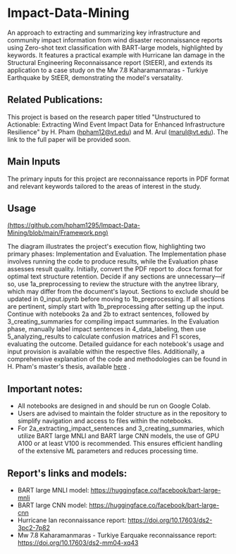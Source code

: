 # Impact-Data-Mining
An approach to extracting and summarizing key infrastructure and community impact information from wind disaster reconnaissance reports using Zero-shot text classification with BART-large models, highlighted by keywords. It features a practical example with Hurricane Ian damage in the Structural Engineering Reconnaissance report (StEER), and extends its application to a case study on the Mw 7.8 Kaharamanmaras - Turkiye Earthquake by StEER, demonstrating the model's versatality.

## Related Publications:
This project is based on the research paper titled "Unstructured to Actionable: Extracting Wind Event Impact Data for Enhanced Infrastructure Resilience" by H. Pham (hpham12@vt.edu) and M. Arul (marul@vt.edu). The link to the full paper will be provided soon.

## Main Inputs
The primary inputs for this project are reconnaissance reports in PDF format and relevant keywords tailored to the areas of interest in the study.

## Usage
[(https://github.com/hpham1295/Impact-Data-Mining/blob/main/Framework.png)](https://github.com/hpham1295/Impact-Data-Mining/blob/main/Framework.png)

The diagram illustrates the project's execution flow, highlighting two primary phases: Implementation and Evaluation. The Implementation phase involves running the code to produce results, while the Evaluation phase assesses result quality. Initially, convert the PDF report to .docx format for optimal text structure retention. Decide if any sections are unnecessary—if so, use 1a_preprocessing to review the structure with the anytree library, which may differ from the document's layout. Sections to exclude should be updated in 0_input.ipynb before moving to 1b_preprocessing. If all sections are pertinent, simply start with 1b_preprocessing after setting up the input. Continue with notebooks 2a and 2b to extract sentences, followed by 3_creating_summaries for compiling impact summaries. In the Evaluation phase, manually label impact sentences in 4_data_labeling, then use 5_analyzing_results to calculate confusion matrices and F1 scores, evaluating the outcome. Detailed guidance for each notebook's usage and input provision is available within the respective files. Additionally, a comprehensive explanation of the code and methodologies can be found in H. Pham's master's thesis, available [here](http://hdl.handle.net/10919/116151)
.

## Important notes:
- All notebooks are designed in and should be run on Google Colab.
- Users are advised to maintain the folder structure as in the repository to  simplify navigation and access to files within the notebooks.
- For 2a_extracting_impact_sentences and 3_creating_summaries, which utilize BART large MNLI and BART large CNN models, the use of GPU A100 or at least V100 is recommended. This ensures efficient handling of the extensive ML parameters and reduces processing time.

## Report's links and models:
- BART large MNLI model: https://huggingface.co/facebook/bart-large-mnli
- BART large CNN model: https://huggingface.co/facebook/bart-large-cnn
- Hurricane Ian reconnaissance report: https://doi.org/10.17603/ds2-3pc2-7p82
- Mw 7.8 Kaharamanmaras - Turkiye Earquake reconnaissance report: https://doi.org/10.17603/ds2-mm04-xq43
